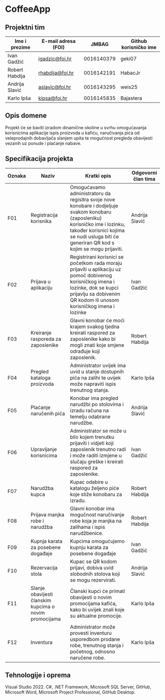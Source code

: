 # CoffeeApp

## Projektni tim

Ime i prezime | E-mail adresa (FOI) | JMBAG | Github korisničko ime
------------  | ------------------- | ----- | ---------------------
Ivan Gadžić   | igadzic@foi.hr      | 0016140379 | geki07
Robert Habdija | rhabdija@foi.hr    | 0016142191 | HabacJr
Andrija Slavić | aslavic@foi.hr     | 0016143295 | weis25
Karlo Ipša     | kipsa@foi.hr       | 0016145835 | Bajastera

## Opis domene
Projekt će se baviti izradom dinamične okoline u svrhu omogućavanja korisnicima aplikacije ispis proizvoda u kafiću, naručivanja pića od veleprodajnih dobavljača slanjem upita te mogućnost pregleda obavijesti vezanih uz ponude i plaćanje nabave.

## Specifikacija projekta

Oznaka | Naziv | Kratki opis | Odgovorni član tima
------ | ----- | ----------- | -------------------
F01 | Registracija korisnika | Omogućavamo administratoru da regisitra svoje nove konobare i dodjeljuje svakom konobaru (zaposleniku) korisničko ime i lozinku, također korisnici kojima se nudi usluga biti će generiran QR kod s kojim se mogu prijaviti. | Andrija Slavić
F02 | Prijava u aplikaciju | Registrirani korisnici se početkom rada moraju prijaviti u aplikaciju uz pomoć dobivenog korisničkog imena i lozinke, dok se kupci prijavlju sa dobivenim QR kodom ili unosom korisničkog imena i lozinke | Ivan Gadžić
F03 | Kreiranje rasporeda za zaposlenike | Glavni konobar će moći krajem svakog tjedna kreirati raspored za zaposlenike kako bi mogli znati koje smjene odrađuje koji zaposlenik. | Robert Habdija
F04 | Pregled kataloga proizvoda | Administrator uvijek ima uvid u stanje dostupnih pića na zalihi te uvijek može napraviti ispis trenutnog stanja. | Karlo Ipša
F05 | Plaćanje naručenih pića | Konobar ima pregled narudžbi po stolovima i izradu računa na temelju odabrane narudžbe. | Andrija Slavić
F06 | Upravljanje korisnicima | Administrator se može u bilo kojem trenutku prijaviti i vidjeti koji zaposlenik trenutno radi i može raditi izmjene u slučaju greške i kreirati raspored za zaposlenike. | Ivan Gadžić
F07 | Narudžba kupca | Kupac odabire u katalogu željeno piće koje stiže konobaru za izradu. | Robert Habdija
F08 | Prijava manjka robe i narudžba | Glavni konobar ima mogučnost naručivanje robe koja je manjka na zalihama i ispis narudžbenice. | Robert Habdija
F09 | Kupnja karata za posebene događaje | Kupcima omogućujemo kupnju karata za posebene događaje | Ivan Gadžić
F10 | Rezervacija stola | Kupac se QR kodom prijavi, dobiva uvid slobodnih stolova koji se mogu rezervirati. | Andrija Slavić
F11 | Slanje obavijesti članskim kupcima o novim promocijama | Članski kupci će primati obavijesti o novim promocijama kafića, kako bi uvijek znali koje su aktualne promocije. | Karlo Ipša
F12 | Inventura | Administrator može provesti inventuru usporedbom prodane robe, trenutnog stanja i početnog, odnosno naručene robe. | Karlo Ipša


## Tehnologije i oprema
Visual Studio 2022. C#, .NET Framework, Microsoft SQL Server, GitHub, Microsoft Word, Microsoft Project Professional, GitHub Desktop.

